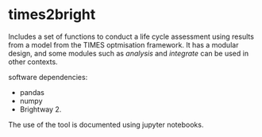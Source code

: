 # times2bright
Includes a set of functions to conduct a life cycle assessment using results from a model from the TIMES optmisation framework. It has a modular design, and some modules such as _analysis_ and _integrate_ can be used in other contexts.  

software dependencies:
- pandas
- numpy 
- Brightway 2. 

The use of the tool is documented using jupyter notebooks. 



